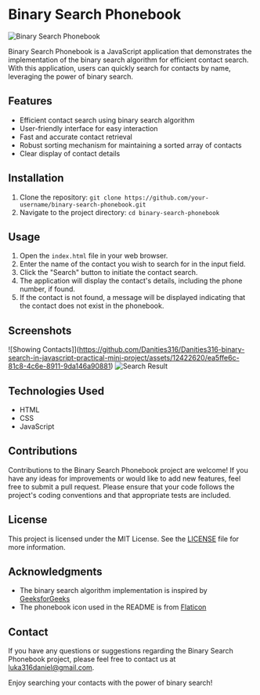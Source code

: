# Binary Search Phonebook

![Binary Search Phonebook](https://github.com/Danities316/Danities316-binary-search-in-javascript-practical-mini-project/assets/12422620/13a0a9c2-ed98-479a-94de-384b7c88c113)

Binary Search Phonebook is a JavaScript application that demonstrates the implementation of the binary search algorithm for efficient contact search. With this application, users can quickly search for contacts by name, leveraging the power of binary search.

## Features
- Efficient contact search using binary search algorithm
- User-friendly interface for easy interaction
- Fast and accurate contact retrieval
- Robust sorting mechanism for maintaining a sorted array of contacts
- Clear display of contact details

## Installation
1. Clone the repository: `git clone https://github.com/your-username/binary-search-phonebook.git`
2. Navigate to the project directory: `cd binary-search-phonebook`

## Usage
1. Open the `index.html` file in your web browser.
2. Enter the name of the contact you wish to search for in the input field.
3. Click the "Search" button to initiate the contact search.
4. The application will display the contact's details, including the phone number, if found.
5. If the contact is not found, a message will be displayed indicating that the contact does not exist in the phonebook.

## Screenshots
![Showing Contacts]](https://github.com/Danities316/Danities316-binary-search-in-javascript-practical-mini-project/assets/12422620/ea5ffe6c-81c8-4c6e-8911-9da146a90881)
![Search Result](https://github.com/Danities316/Danities316-binary-search-in-javascript-practical-mini-project/assets/12422620/dbaa7314-4f90-4b26-8f7e-e2c7f9df9225)

## Technologies Used
- HTML
- CSS
- JavaScript

## Contributions
Contributions to the Binary Search Phonebook project are welcome! If you have any ideas for improvements or would like to add new features, feel free to submit a pull request. Please ensure that your code follows the project's coding conventions and that appropriate tests are included.

## License
This project is licensed under the MIT License. See the [LICENSE](LICENSE) file for more information.

## Acknowledgments
- The binary search algorithm implementation is inspired by [GeeksforGeeks](https://www.geeksforgeeks.org/binary-search/)
- The phonebook icon used in the README is from [Flaticon](https://www.flaticon.com/)

## Contact
If you have any questions or suggestions regarding the Binary Search Phonebook project, please feel free to contact us at [luka316daniel@gmail.com](mailto:luka316daniel@gmail.com).

Enjoy searching your contacts with the power of binary search!
